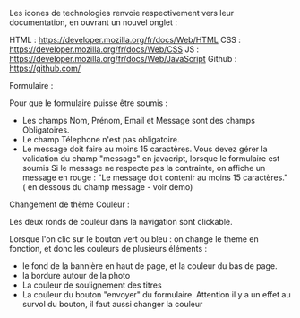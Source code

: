 Les icones de technologies renvoie respectivement vers leur documentation, en ouvrant un nouvel onglet :

HTML : https://developer.mozilla.org/fr/docs/Web/HTML
CSS : https://developer.mozilla.org/fr/docs/Web/CSS
JS : https://developer.mozilla.org/fr/docs/Web/JavaScript
Github : https://github.com/


Formulaire :

Pour que le formulaire puisse être soumis :
- Les champs Nom, Prénom, Email et Message sont des champs Obligatoires.
- Le champ Télephone n'est pas obligatoire.
- Le message doit faire au moins 15 caractères.
    Vous devez gérer la validation du champ "message" en javacript, lorsque le formulaire est soumis
    Si le message ne respecte pas la contrainte, on affiche un message en rouge : "Le message doit contenir au moins 15 caractères." ( en dessous du champ message - voir demo)



Changement de thème Couleur :

Les deux ronds de couleur dans la navigation sont clickable. 

Lorsque l'on clic sur le bouton vert ou bleu : on change le theme en fonction, et donc les couleurs de plusieurs éléments :
- le fond de la bannière en haut de page, et la couleur du bas de page.
- la bordure autour de la photo
- La couleur de soulignement des titres
- La couleur du bouton "envoyer" du formulaire. Attention il y a un effet au survol du bouton, il faut aussi changer la couleur